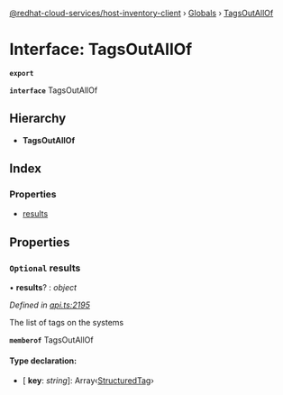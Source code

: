 [@redhat-cloud-services/host-inventory-client](../README.md) › [Globals](../globals.md) › [TagsOutAllOf](tagsoutallof.md)

# Interface: TagsOutAllOf

**`export`** 

**`interface`** TagsOutAllOf

## Hierarchy

* **TagsOutAllOf**

## Index

### Properties

* [results](tagsoutallof.md#optional-results)

## Properties

### `Optional` results

• **results**? : *object*

*Defined in [api.ts:2195](https://github.com/RedHatInsights/javascript-clients/blob/master/packages/host-inventory/api.ts#L2195)*

The list of tags on the systems

**`memberof`** TagsOutAllOf

#### Type declaration:

* \[ **key**: *string*\]: Array‹[StructuredTag](structuredtag.md)›
